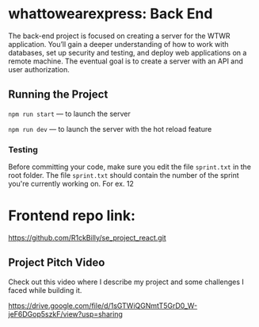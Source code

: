 # whattowearexpress: Back End
The back-end project is focused on creating a server for the WTWR application. You’ll gain a deeper understanding of how to work with databases, set up security and testing, and deploy web applications on a remote machine. The eventual goal is to create a server with an API and user authorization.
## Running the Project
`npm run start` — to launch the server 

`npm run dev` — to launch the server with the hot reload feature

### Testing
Before committing your code, make sure you edit the file `sprint.txt` in the root folder. The file `sprint.txt` should contain the number of the sprint you're currently working on. For ex. 12

# Frontend repo link:

https://github.com/R1ckBilly/se_project_react.git

 ## Project Pitch Video

 Check out this video where I describe my project and some challenges I faced while building it.

  https://drive.google.com/file/d/1sGTWiQGNmtT5GrD0_W-jeF6DGop5szkF/view?usp=sharing
